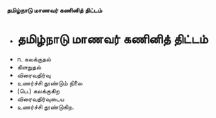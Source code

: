 **தமிழ்நாடு மாணவர் கணினித் திட்டம்**
- # தமிழ்நாடு மாணவர் கணினித் திட்டம்
- n. கலக்குதல்
- கிளறுதல்
- விரைவதிர்வு
- உணர்ச்சி தூண்டும் நிலை
- (பெ.) கலக்குகிற
- விரைவதிர்வுடைய
- உணர்ச்சி தூண்டுகிற.

